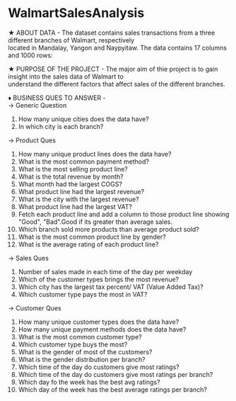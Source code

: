 # WalmartSalesAnalysis<Br>

&#9733;</span> ABOUT DATA - The dataset contains sales transactions from a three different branches of Walmart, respectively <Br> located in Mandalay, Yangon and Naypyitaw. The data contains 17 columns and 1000 rows: <Br>

&#9733;</span> PURPOSE OF THE PROJECT - The major aim of thie project is to gain insight into the sales data of Walmart to <Br> understand the different factors that affect sales of the different branches. <Br>

&diams;</h2> BUSINESS QUES TO ANSWER - <Br>
&rarr;</h2> Generic Question<Br>
1. How many unique cities does the data have? <Br>
2. In which city is each branch? <Br>

&rarr;</h2> Product Ques<Br>
1. How many unique product lines does the data have? <Br>
2. What is the most common payment method? <Br>
3. What is the most selling product line? <Br>
4. What is the total revenue by month? <Br>
5. What month had the largest COGS? <Br>
6. What product line had the largest revenue? <Br>
7. What is the city with the largest revenue? <Br>
8. What product line had the largest VAT? <Br>
9. Fetch each product line and add a column to those product line showing "Good", "Bad".Good if its greater than average sales.<Br>
10. Which branch sold more products than average product sold? <Br>
11. What is the most common product line by gender? <Br>
12. What is the average rating of each product line? <Br>

&rarr;</h2> Sales Ques<Br>
1. Number of sales made in each time of the day per weekday <Br>
2. Which of the customer types brings the most revenue? <Br>
3. Which city has the largest tax percent/ VAT (Value Added Tax)? <Br>
4. Which customer type pays the most in VAT? <Br>

&rarr;</h2> Customer Ques<Br>
1. How many unique customer types does the data have? <Br>
2. How many unique payment methods does the data have? <Br>
3. What is the most common customer type? <Br>
4. Which customer type buys the most? <Br>
5. What is the gender of most of the customers? <Br>
6. What is the gender distribution per branch? <Br>
7. Which time of the day do customers give most ratings? <Br>
8. Which time of the day do customers give most ratings per branch? <Br>
9. Which day fo the week has the best avg ratings? <Br>
10. Which day of the week has the best average ratings per branch? <Br>




